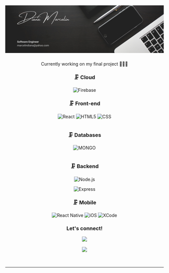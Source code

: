 # <img src="Github.png">

<center>Currently working on my final project 👩🏾‍💻

### 🗜 Cloud

![Firebase](http://img.shields.io/badge/-Firebase-333333?style=flat&logo=firebase)

### 🗜 Front-end

![React](https://img.shields.io/badge/-React-333333?style=flat&logo=React&logoColor=61DAFB)
![HTML5](https://img.shields.io/badge/-HTML5-333333?style=flat&logo=html5)
![CSS](https://img.shields.io/badge/-CSS3-333333?style=flat&logo=css3)

#

### 🗜 Databases

![MONGO](https://img.shields.io/badge/-MONGODB-333333?style=flat&logo=mongodb)

#

### 🗜 Backend

![Node.js](https://img.shields.io/badge/-Node.js-333333?style=flat&logo=node.js&logoColor=339933)

![Express](http://img.shields.io/badge/-Expressjs-333333?style=flat&logo=javascript)

### 🗜 Mobile

![React Native](https://img.shields.io/badge/-ReactNative-333333?style=flat&logo=React&logoColor=61DAFB)
![iOS](http://img.shields.io/badge/-iOS-333333?style=flat&logo=apple)
![XCode](https://img.shields.io/badge/-XCode-333333?style=flat&logo=XCode&logoColor=1575F9)

### Let's connect!

[<p align="center"><img height="30" src = "https://img.shields.io/badge/gmail-c14438?&style=flat&logo=gmail&logoColor=white"></p>][email]
[<p align="center"><img height="30" src="https://img.shields.io/badge/linkedin-blue.svg?&style=flat&logo=linkedin&logoColor=white" /></p>][linkedin]

<br />
<hr />

[email]: mailto:marcelindiana@yahoo.com/
[linkedin]: https://www.linkedin.com/in/diana-marcelin95

</center>
